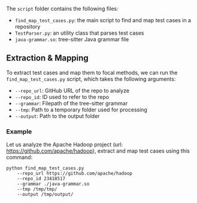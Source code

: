 The `script` folder contains the following files:
- `find_map_test_cases.py`: the main script to find and map test cases in a repository
- `TestParser.py`: an utility class that parses test cases
- `java-grammar.so`: tree-sitter Java grammar file


## Extraction & Mapping
To extract test cases and map them to focal methods, we can run the `find_map_test_cases.py` script, which takes the following arguments:

- `--repo_url`: GitHub URL of the repo to analyze
- `--repo_id`: ID used to refer to the repo
- `--grammar`: Filepath of the tree-sitter grammar
- `--tmp`: Path to a temporary folder used for processing
- `--output`: Path to the output folder


### Example
Let us analyze the Apache Hadoop project (url: https://github.com/apache/hadoop), extract and map test cases using this command:

```
python find_map_test_cases.py 
    --repo_url https://github.com/apache/hadoop
    --repo_id 23418517  
    --grammar ./java-grammar.so 
    --tmp /tmp/tmp/ 
    --output /tmp/output/
```